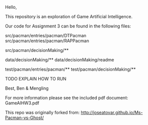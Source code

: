 Hello,

This repository is an exploration of Game Artificial Intelligence.

Our code for Assignment 3 can be found in the following files:

src/pacman/entries/pacman/DTPacman
src/pacman/entries/pacman/RAPPacman

src/pacman/decisionMaking/**

data/decisionMaking/**
data/decisionMaking/readme

test/pacman/entries/pacman/**
test/pacman/decisionMaking/**


TODO
EXPLAIN HOW TO RUN

Best,
Ben & Mengling

For more information please see the included pdf document: GameAIHW3.pdf

This repo was originally forked from: http://joseatovar.github.io/Ms-Pacman-vs-Ghost/
